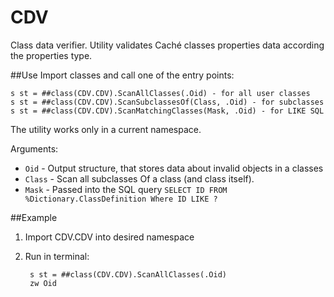 # CDV
Class data verifier. Utility validates Caché classes properties data according the properties type.


##Use
Import classes and call one of the entry points: 

    s st = ##class(CDV.CDV).ScanAllClasses(.Oid) - for all user classes
    s st = ##class(CDV.CDV).ScanSubclassesOf(Class, .Oid) - for subclasses
    s st = ##class(CDV.CDV).ScanMatchingClasses(Mask, .Oid) - for LIKE SQL
    
The utility works only in a current namespace.

Arguments:

- `Oid` - Output structure, that stores data about invalid objects in a classes
- `Class` - Scan all subclasses Of a class (and class itself).
- `Mask` - Passed into the SQL query `SELECT ID FROM %Dictionary.ClassDefinition Where ID LIKE ?`

##Example

1. Import CDV.CDV into desired namespace
2. Run in terminal:

        s st = ##class(CDV.CDV).ScanAllClasses(.Oid)
        zw Oid

    
